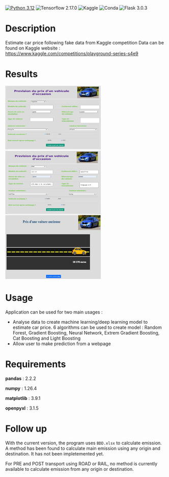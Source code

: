 [![Python 3.12](https://img.shields.io/badge/python-3.12-blue.svg)](https://www.python.org/downloads/release/python-360/)
![Tensorflow 2.17.0](https://img.shields.io/badge/TensorFlow-FF6F00?style=for-the-badge&logo=tensorflow&logoColor=white)
![Kaggle](https://img.shields.io/badge/Kaggle-20BEFF?style=for-the-badge&logo=Kaggle&logoColor=white)
![Conda](https://img.shields.io/badge/conda-342B029.svg?&style=for-the-badge&logo=anaconda&logoColor=white)
![Flask 3.0.3](https://img.shields.io/badge/Flask-000000?style=for-the-badge&logo=flask&logoColor=white)

# Description
Estimate car price following fake data from Kaggle competition
Data can be found on Kaggle website : https://www.kaggle.com/competitions/playground-series-s4e9


# Results
<img src="https://github.com/yanntt4/car_price_prediction/blob/main/readme_photo/preparation.JPG" alt="Alt Text" width="300" height="200"><img src="https://github.com/yanntt4/car_price_prediction/blob/main/readme_photo/completion.JPG" alt="Alt Text" width="300" height="200"><img src="https://github.com/yanntt4/car_price_prediction/blob/main/readme_photo/result.JPG" alt="Alt Text" width="300" height="200">


# Usage
Application can be used for two main usages :
- Analyse data to create machine learning/deep learning model to estimate car price. 6 algorithms can be used to create model : Random Forest, Gradient Boosting, Neural Network, Extrem Gradient Boosting, Cat Boosting and Light Boosting
- Allow user to make prediction from a webpage


# Requirements
**pandas** : 2.2.2

**numpy** : 1.26.4

**matplotlib** : 3.9.1

**openpyxl** : 3.1.5


# Follow up
With the current version, the program uses `BDD.xlsx` to calculate emission. A method has been found to calculate main emission using any origin and destination.
It has not been impletemented yet.

For PRE and POST transport using ROAD or RAIL, no method is currently available to calculate emission from any origin or destination. 
